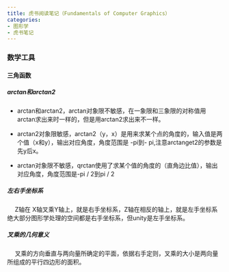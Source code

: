 ```yaml
---
title: 虎书阅读笔记（Fundamentals of Computer Graphics）
categories: 
- 图形学
- 虎书笔记
---
```


### 数学工具

#### 三角函数

##### arctan和arctan2
- arctan和arctan2，arctan对象限不敏感，在一象限和三象限的对称值用arctan求出来时一样的，但是用arctan2求出来不一样。

- arctan2对象限敏感，arctan2（y，x）是用来求某个点的角度的，输入值是两个值（x和y），输出对应角度，角度范围是 -pi到- pi,注意arctanget2的参数是先y后x。

- arctan对象限不敏感，qrctan使用了求某个值的角度的（直角边比值），输出对应角度，角度范围是-pi / 2到pi / 2
##### 左右手坐标系
   &emsp; Z轴在 X轴叉乘Y轴上，就是右手坐标系，Z轴在相反的轴上，就是左手坐标系绝大部分图形学处理的空间都是右手坐标系，但unity是左手坐标系。
##### 叉乘的几何意义
 &emsp; 叉乘的方向垂直与两向量所确定的平面，依据右手定则，叉乘的大小是两向量所组成的平行四边形的面积。

 
